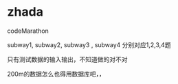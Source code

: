 zhada
=====

codeMarathon

subway1, subway2, subway3 , subway4 分别对应1,2,3,4题

只有测试数据的输入输出，不知道做的对不对

200m的数据怎么也得用数据库吧，，
